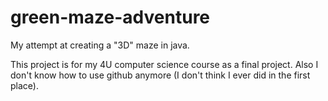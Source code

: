 # green-maze-adventure
My attempt at creating a "3D" maze in java.

This project is for my 4U computer science course as a final project.
Also I don't know how to use github anymore (I don't think I ever did in the first place).
